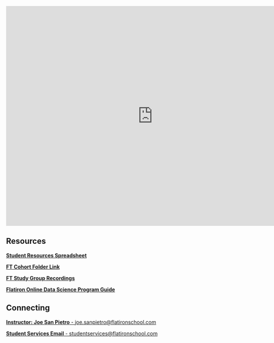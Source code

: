 <iframe src="https://calendar.google.com/calendar/embed?src=flatironschool.com_29gu8sr92lm2t2gakfmvdakc48%40group.calendar.google.com&ctz=America%2FNew_York" style="border: 0" width="800" height="600" frameborder="0" scrolling="no"></iframe>

<!--- Resources Section --->

## Resources

[**Student Resources Spreadsheet**](https://docs.google.com/spreadsheets/d/1CNGDhjcQZDRx2sWByd2v-mgUOjy13Cd_hQYVXPuzEDE/edit#gid=666583018)

[**FT Cohort Folder Link**](https://drive.google.com/open?id=13pgpTApOBIasRw22lJsMbAQhvq4AFMEK)

[**FT Study Group Recordings**](https://drive.google.com/open?id=1g4oFlhVJ5CltKqpVoM1CldrSRT2OyRASq2FX6PhwCNI)

[**Flatiron Online Data Science Program Guide**](https://drive.google.com/file/d/19A8VN5AIjTfF0iayuW__elrVGb5_d7Bh/view?usp=sharing)


<!--- Connecting --->

## Connecting

[**Instructor: Joe San Pietro** - joe.sanpietro@flatironschool.com](mailto:joe.sanpietro@flatironschool.com)

[**Student Services Email** - studentservices@flatironschool.com](mailto:studentservices@flatironschool.com)


